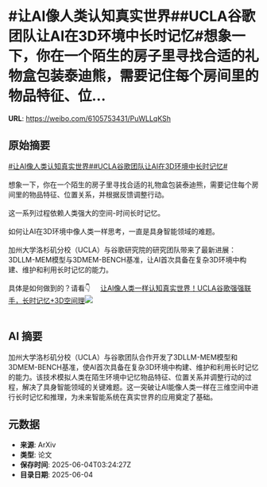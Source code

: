 # #让AI像人类认知真实世界##UCLA谷歌团队让AI在3D环境中长时记忆#想象一下，你在一个陌生的房子里寻找合适的礼物盒包装泰迪熊，需要记住每个房间里的物品特征、位...

**URL**: https://weibo.com/6105753431/PuWLLqKSh

## 原始摘要

<a href="https://m.weibo.cn/search?containerid=231522type%3D1%26t%3D10%26q%3D%23%E8%AE%A9AI%E5%83%8F%E4%BA%BA%E7%B1%BB%E8%AE%A4%E7%9F%A5%E7%9C%9F%E5%AE%9E%E4%B8%96%E7%95%8C%23&amp;extparam=%23%E8%AE%A9AI%E5%83%8F%E4%BA%BA%E7%B1%BB%E8%AE%A4%E7%9F%A5%E7%9C%9F%E5%AE%9E%E4%B8%96%E7%95%8C%23" data-hide=""><span class="surl-text">#让AI像人类认知真实世界#</span></a><a href="https://m.weibo.cn/search?containerid=231522type%3D1%26t%3D10%26q%3D%23UCLA%E8%B0%B7%E6%AD%8C%E5%9B%A2%E9%98%9F%E8%AE%A9AI%E5%9C%A83D%E7%8E%AF%E5%A2%83%E4%B8%AD%E9%95%BF%E6%97%B6%E8%AE%B0%E5%BF%86%23&amp;extparam=%23UCLA%E8%B0%B7%E6%AD%8C%E5%9B%A2%E9%98%9F%E8%AE%A9AI%E5%9C%A83D%E7%8E%AF%E5%A2%83%E4%B8%AD%E9%95%BF%E6%97%B6%E8%AE%B0%E5%BF%86%23" data-hide=""><span class="surl-text">#UCLA谷歌团队让AI在3D环境中长时记忆#</span></a><br><br>想象一下，你在一个陌生的房子里寻找合适的礼物盒包装泰迪熊，需要记住每个房间里的物品特征、位置关系，并根据反馈调整行动。<br><br>这一系列过程依赖人类强大的空间-时间长时记忆。<br><br>如何让AI在3D环境中像人类一样思考，一直是具身智能领域的难题。<br><br>加州大学洛杉矶分校（UCLA）与谷歌研究院的研究团队带来了最新进展：3DLLM-MEM模型与3DMEM-BENCH基准，让AI首次具备在复杂3D环境中构建、维护和利用长时记忆的能力。<br><br>具体是如何做到的？请看👇  <a href="https://weibo.com/ttarticle/p/show?id=2309405173757538336833" data-hide=""><span class="url-icon"><img style="width: 1rem;height: 1rem" src="https://h5.sinaimg.cn/upload/2015/09/25/3/timeline_card_small_article_default.png" referrerpolicy="no-referrer"></span><span class="surl-text">让AI像人类一样认知真实世界！UCLA谷歌强强联手，长时记忆+3D空间理</span></a><img style="" src="https://tvax2.sinaimg.cn/large/006Fd7o3gy1i232y5vh9xj30mk0cpn0g.jpg" referrerpolicy="no-referrer"><br><br>

## AI 摘要

加州大学洛杉矶分校（UCLA）与谷歌团队合作开发了3DLLM-MEM模型和3DMEM-BENCH基准，使AI首次具备在复杂3D环境中构建、维护和利用长时记忆的能力。该技术模拟人类在陌生环境中记忆物品特征、位置关系并调整行动的过程，解决了具身智能领域的关键难题。这一突破让AI能像人类一样在三维空间中进行长时记忆和推理，为未来智能系统在真实世界的应用奠定了基础。

## 元数据

- **来源**: ArXiv
- **类型**: 论文
- **保存时间**: 2025-06-04T03:24:27Z
- **目录日期**: 2025-06-04
